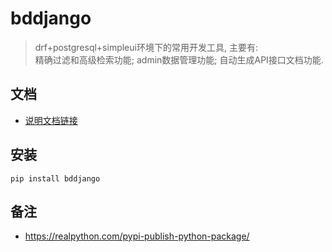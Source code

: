 # bddjango
> drf+postgresql+simpleui环境下的常用开发工具, 
> 主要有:  
> 精确过滤和高级检索功能; admin数据管理功能; 自动生成API接口文档功能.

## 文档
- [说明文档链接](https://www.bodexiong.vip/mkdocs/ "跳转到...")

## 安装  

```
pip install bddjango
```

## 备注

- https://realpython.com/pypi-publish-python-package/
